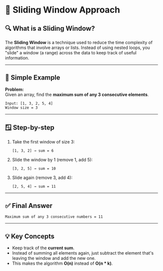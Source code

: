 
# 📘 Sliding Window Approach

## 🔍 What is a Sliding Window?

The **Sliding Window** is a technique used to reduce the time complexity of algorithms that involve arrays or lists. Instead of using nested loops, you "slide" a window (a range) across the data to keep track of useful information.

---

## 🧠 Simple Example

**Problem:**  
Given an array, find the **maximum sum of any 3 consecutive elements**.

```
Input: [1, 3, 2, 5, 4]
Window size = 3
```

---

## 🪟 Step-by-step

1. Take the first window of size 3:  
   ```
   [1, 3, 2] → sum = 6
   ```

2. Slide the window by 1 (remove 1, add 5):  
   ```
   [3, 2, 5] → sum = 10
   ```

3. Slide again (remove 3, add 4):  
   ```
   [2, 5, 4] → sum = 11
   ```

---

## ✅ Final Answer

```
Maximum sum of any 3 consecutive numbers = 11
```

---

## 💡 Key Concepts

- Keep track of the **current sum**.
- Instead of summing all elements again, just subtract the element that's leaving the window and add the new one.
- This makes the algorithm **O(n)** instead of **O(n * k)**.
